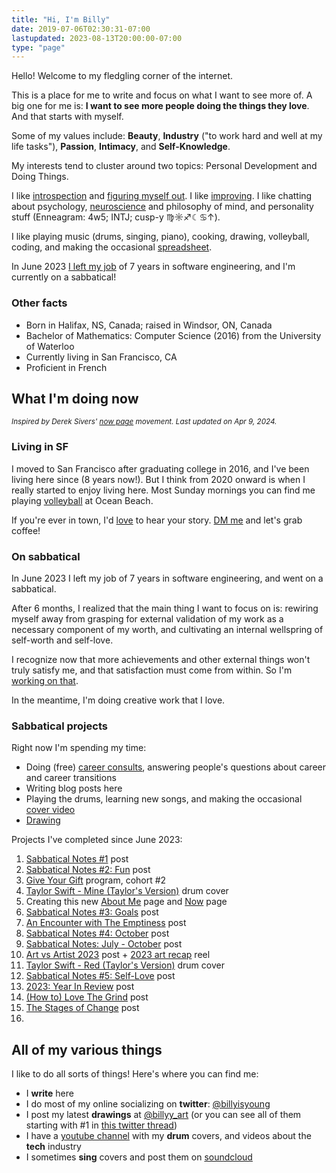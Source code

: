 ```yaml
---
title: "Hi, I'm Billy"
date: 2019-07-06T02:30:31-07:00
lastupdated: 2023-08-13T20:00:00-07:00
type: "page"
---
```


Hello! Welcome to my fledgling corner of the internet.

This is a place for me to write and focus on what I want to see more of. A big one for me is: **I want to see more people doing the things they love**. And that starts with myself.

Some of my values include: **Beauty**, **Industry** ("to work hard and well at my life tasks"), **Passion**, **Intimacy**, and **Self-Knowledge**.

My interests tend to cluster around two topics: Personal Development and Doing Things.

I like [introspection](https://billy.dev/posts/letter-29/) and [figuring myself out](https://billy.dev/posts/comparisons/). I like [improving](https://billy.dev/posts/5-25/). I like chatting about psychology, [neuroscience](https://billy.dev/posts/brain-and-ego/) and philosophy of mind, and personality stuff (Enneagram: 4w5; INTJ; cusp-y ♍️☼♐☾♋↑).

I like playing music (drums, singing, piano), cooking, drawing, volleyball, coding, and making the occasional [spreadsheet](https://billy.dev/posts/taxes/).

In June 2023 [I left my job](https://billy.dev/posts/new-game-plus/) of 7 years in software engineering, and I'm currently on a sabbatical!

### Other facts
- Born in Halifax, NS, Canada; raised in Windsor, ON, Canada
- Bachelor of Mathematics: Computer Science (2016) from the University of Waterloo
- Currently living in San Francisco, CA
- Proficient in French

<a name="now"></a>
## What I'm doing now
<small>_Inspired by Derek Sivers' [now page](https://nownownow.com/about) movement. Last updated on Apr 9, 2024._</small>

### Living in SF
I moved to San Francisco after graduating college in 2016, and I've been living here since (8 years now!). But I think from 2020 onward is when I really started to enjoy living here. Most Sunday mornings you can find me playing [volleyball](https://heylo.group/sfbv) at Ocean Beach.

If you're ever in town, I'd [love](https://twitter.com/billyisyoung/status/1745704925831831706) to hear your story. [DM me](https://twitter.com/billyisyoung) and let's grab coffee!

### On sabbatical
In June 2023 I left my job of 7 years in software engineering, and went on a sabbatical.

After 6 months, I realized that the main thing I want to focus on is: rewiring myself away from grasping for external validation of my work as a necessary component of my worth, and cultivating an internal wellspring of self-worth and self-love.

I recognize now that more achievements and other external things won't truly satisfy me, and that satisfaction must come from within. So I'm <a target="_blank" href="https://billy.dev/posts/sabbatical-notes/5/">working on that</a>.

In the meantime, I'm doing creative work that I love.

### Sabbatical projects
Right now I'm spending my time:

- Doing (free) [career consults](https://www.linkedin.com/feed/update/urn:li:activity:7110433966653935616/), answering people's questions about career and career transitions
- Writing blog posts here
- Playing the drums, learning new songs, and making the occasional [cover video](https://www.youtube.com/watch?v=H7jtI4stySI)
- [Drawing](https://www.instagram.com/billyy_art/)

Projects I've completed since June 2023:

1. [Sabbatical Notes #1](https://billy.dev/posts/sabbatical-notes/1-doing/) post
1. [Sabbatical Notes #2: Fun](https://billy.dev/posts/sabbatical-notes/2-fun/) post
1. [Give Your Gift](https://tasshin.com/give-your-gift/) program, cohort #2
1. [Taylor Swift - Mine (Taylor's Version)](https://www.youtube.com/watch?v=H7jtI4stySI) drum cover
1. Creating this new [About Me]() page and [Now](#now) page
1. [Sabbatical Notes #3: Goals](https://billy.dev/posts/sabbatical-notes/3/) post
1. [An Encounter with The Emptiness](https://billy.dev/posts/emptiness) post
1. [Sabbatical Notes #4: October](https://billy.dev/posts/sabbatical-notes/4/) post
1. [Sabbatical Notes: July - October](https://billy.dev/posts/sabbatical-notes/recap1/) post
1. [Art vs Artist 2023](https://www.instagram.com/p/C0hcPWjPvPW/) post + [2023 art recap](https://www.instagram.com/reel/C1Fgpi9ObpM/) reel
1. [Taylor Swift - Red (Taylor's Version)](https://www.youtube.com/watch?v=gpUGLWtg9zY) drum cover
1. [Sabbatical Notes #5: Self-Love](https://billy.dev/posts/sabbatical-notes/5/) post
1. [2023: Year In Review](https://billy.dev/posts/2023-review/) post
1. [(How to) Love The Grind](https://billy.dev/posts/love-the-grind/) post
1. [The Stages of Change](https://billy.dev/posts/the-stages-of-change/) post
1. 

## All of my various things
I like to do all sorts of things! Here's where you can find me:

- I **write** here
- I do most of my online socializing on **twitter**: [@billyisyoung](https://twitter.com/billyisyoung)
- I post my latest **drawings** at [@billyy_art](https://www.instagram.com/billyy_art/) (or you can see all of them starting with #1 in [this twitter thread](https://twitter.com/billyisyoung/status/1328059097783160838))
- I have a [youtube channel](https://www.youtube.com/@billyy) with my **drum** covers, and videos about the **tech** industry
- I sometimes **sing** covers and post them on [soundcloud](https://soundcloud.com/billyisyoung)
